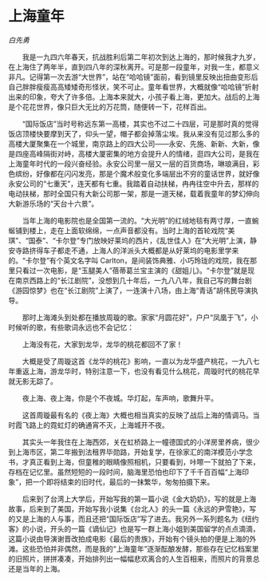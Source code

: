 # 上海童年

*白先勇*

　　我是一九四六年春天，抗战胜利后第二年初次到达上海的，那时候我才九岁，在上海住了两年半，直到四八年的深秋离开。可是那一段童年，对我一生，都意义非凡。记得第一次去游“大世界”，站在“哈哈镜”面前，看到镜里反映出扭曲变形后自己胖胖瘦瘦高高矮矮奇形怪状，笑不可止。童年看世界，大概就像“哈哈镜”折射出来的印象，夸大了许多倍。上海本来就大，小孩子看上海，更加大。战后的上海是个花花世界，像只巨大无比的万花筒，随便转一下，花样百出。

　　“国际饭店”当时号称远东第一高楼，其实也不过二十四层，可是那时真的觉得饭店顶楼快要摩到天了，仰头一望，帽子都会掉落尘埃。我从来没有见过那么多的高楼大厦聚集在一个城里，南京路上的四大公司——永安、先施、新新、大新，像是四座高峰隔街对峙，高楼大厦密集的地方会提升人的情绪，逛四大公司，是我在上海童年时代的一段兴奋经验。永安公司里一层又一层的百货商场，琳琅满目，彩色缤纷，好像都在闪闪发亮，那是个魔术般变化多端层出不穷的童话世界，就好像永安公司的“七重天”，连天都有七重。我踏着自动扶梯，冉冉往空中升去，那样的电动扶梯，那时全国只有大新公司那一架，那是一道天梯，载着我童年的梦幻伸向大新游乐场的“天台十六景”。

　　当年上海的电影院也是全国第一流的。“大光明”的红绒地毯有两寸厚，一直蜿蜒铺到楼上，走在上面软绵绵，一点声音都没有。当时上海的首轮戏院“美琪”、“国泰”、“卡尔登”专门放映好莱坞的西片，《乱世佳人》在“大光明”上演，静安寺路挤得车子都走不通，上海人的洋派头大概都是从好莱坞的电影里学来的。“卡尔登”有个英文名字叫 Carlton，是间装饰典雅、小巧玲珑的戏院，我在那里只看过一次电影，是“玉腿美人”蓓蒂葛兰宝主演的《甜姐儿》。“卡尔登”就是现在南京西路上的“长江剧院”，没想到几十年后，一九八八年，我自己写的舞台剧《游园惊梦》也在“长江剧院”上演了，一连演十八场，由上海“青话”胡伟民导演执导。

　　那时上海滩头到处都在播放周璇的歌。家家“月圆花好”，户户“凤凰于飞”，小时候听的歌，有些歌词永远也不会记忆：

　　上海没有花，大家到龙华，龙华的桃花都回不了家！

　　大概是受了周璇这首《龙华的桃花》影响，一直以为龙华盛产桃花，一九八七年重返上海，游龙华时，特别注意一下，也没有看见什么桃花，周璇时代的桃花早就无影无踪了。

　　夜上海、夜上海，你是个不夜城。华灯起，车声响，歌舞升平。

　　这首周璇最有名的《夜上海》大概也相当真实的反映了战后上海的情调马。当时霞飞路上的霓虹灯的确通宵不灭，上海城开不夜。

　　其实头一年我住在上海西郊，关在虹桥路上一幢德国式的小洋房里养病，很少到上海市区，第二年搬到法租界毕勋路，开始复学，在徐家汇的南洋模范小学念书，才真正看到上海，但童稚的眼睛像照相机，只要看到，咔嚓一下就拍了下来，存档在记忆里。虽然短短的一段时间，脑海里恐怕也印下了千千百百幅“上海印象”，把一个即将结束的旧时代，最后的一抹繁华，匆匆拍摄下来。

　　后来到了台湾上大学后，开始写我的第一篇小说《金大奶奶》，写的就是上海故事，后来到了美国，开始写我小说集《台北人》的头一篇《永远的尹雪艳》，写的又是上海的人与事，而且还把“国际饭店”写了进去。我另外一系列题名为《纽约客》的小说，开头的一篇《谪仙记》也是写一群上海小姐到美国留学的点点滴滴，这篇小说由导演谢晋改拍成电影《最后的贵族》，开始有个镜头拍的便是上海的外滩。这些恐怕并非偶然，而是我的“上海童年”逐渐酝酿发酵，那些存在记忆档案里的旧照片，拼拼凑凑，开始排列出一幅幅悲欢离合的人生百相来，而照片的背景总还是当年的上海。